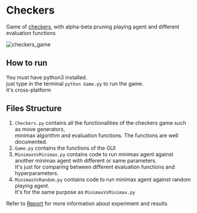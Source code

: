 # Checkers

Game of [checkers](https://en.wikipedia.org/wiki/Draughts), with alpha-beta pruning playing agent
and different evaluation functions

![checkers_game](https://user-images.githubusercontent.com/32793798/103156614-faa80c00-47b2-11eb-9f83-0f5ea874235d.gif)

## How to run
You must have python3 installed.  
just type in the terminal `python Game.py` to run the game.  
it's cross-platform

## Files Structure
1. `Checkers.py` contains all the functionalities of the checkers game such as move generators,  
   minimax algorithm and evaluation functions. The functions are well documented.
2. `Game.py` contains the functions of the GUI
3. `MinimaxVsMinimax.py` contains code to run minimax agent against another minimax agent with
   different or same parameters.  
   It's just for comparing between different evaluation functions and hyperparameters.
4. `MinimaxVsRandom.py` contains code to run minimax agent against random playing agent.  
   It's for the same purpose as `MinimaxVsMinimax.py`

Refer to [Report](Checkers%20Report.pdf) for more information about experiment and results
